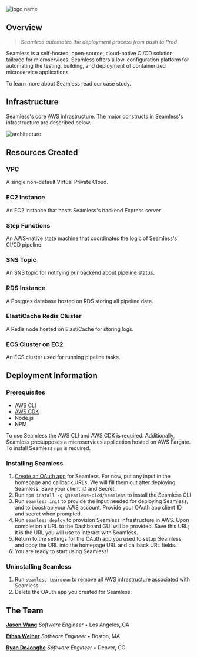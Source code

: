 ![logo name](https://user-images.githubusercontent.com/74154385/229306579-2e820193-cd80-417d-9ee3-bab904cca774.png)

## Overview

> _Seamless automates the deployment process from push to Prod_

Seamless is a self-hosted, open-source, cloud-native CI/CD solution tailored for microservices. Seamless offers a low-configuration platform for automating the testing, building, and deployment of containerized microservice applications.

To learn more about Seamless read our case study.

## Infrastructure

Seamless's core AWS infrastructure. The major constructs in Seamless's infrastructure are described below.

![architecture](https://user-images.githubusercontent.com/74154385/228690435-514f976b-40e0-482a-80de-3685aec20f9c.png)

## Resources Created

### VPC

A single non-default Virtual Private Cloud.

### EC2 Instance

An EC2 instance that hosts Seamless's backend Express server.

### Step Functions

An AWS-native state machine that coordinates the logic of Seamless's CI/CD pipeline.

### SNS Topic

An SNS topic for notifying our backend about pipeline status.

### RDS Instance

A Postgres database hosted on RDS storing all pipeline data.

### ElastiCache Redis Cluster

A Redis node hosted on ElastiCache for storing logs.

### ECS Cluster on EC2

An ECS cluster used for running pipeline tasks.

## Deployment Information

### Prerequisites

- [AWS CLI](https://docs.aws.amazon.com/cli/index.html)
- [AWS CDK](https://docs.aws.amazon.com/cdk/api/v2/)
- Node.js
- NPM

To use Seamless the AWS CLI and AWS CDK is required. Additionally, Seamless presupposes a microservices application hosted on AWS Fargate. To install Seamless `npm` is required.

### Installing Seamless

1. [Create an OAuth app](https://docs.github.com/en/apps/oauth-apps/building-oauth-apps/creating-an-oauth-app) for Seamless. For now, put any input in the homepage and callback URLs. We will fill them out after deploying Seamless. Save your client ID and Secret.
2. Run `npm install -g @seamless-cicd/seamless` to install the Seamless CLI
3. Run `seamless init` to provide the input needed for deploying Seamless, and to boostrap your AWS account. Provide your OAuth app client ID and secret when prompted.
4. Run `seamless deploy` to provision Seamless infrastructure in AWS. Upon completion a URL to the Dashboard GUI will be provided. Save this URL; it is the URL you will use to interact with Seamless.
5. Return to the settings for the OAuth app you used to setup Seamless, and copy the URL into the homepage URL and callback URL fields.
6. You are ready to start using Seamless!

### Uninstalling Seamless

1. Run `seamless teardown` to remove all AWS infrastructure associated with Seamless.
2. Delete the OAuth app you created for Seamless.

## The Team

**<a href="https://github.com/jasonherngwang" target="_blank">Jason Wang</a>** _Software Engineer_ • Los Angeles, CA

**<a href="https://github.com/ethanjweiner" target="_blank">Ethan Weiner</a>** _Software Engineer_ • Boston, MA

**<a href="https://github.com/RDeJonghe" target="_blank">Ryan DeJonghe</a>** _Software Engineer_ • Denver, CO
